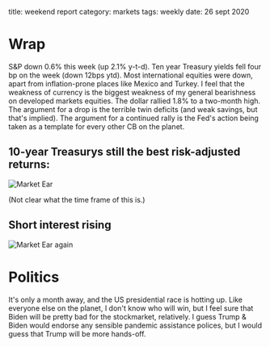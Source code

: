 title: weekend report
category: markets
tags: weekly
date: 26 sept 2020

# Wrap

S&P down 0.6% this week (up 2.1% y-t-d).
Ten year Treasury yields fell four bp on the week (down 12bps ytd). 
Most international equities were down, apart from inflation-prone places like Mexico and Turkey.
I feel that the weakness of currency is the biggest weakness of my general bearishness on developed markets equities.
The dollar rallied 1.8% to a two-month high. 
The argument for a drop is the terrible twin deficits (and weak savings, but that's implied).
The argument for a continued rally is the Fed's action being taken as a template for every other CB on the planet.

## 10-year Treasurys still the best risk-adjusted returns:

![Market Ear](https://tme1.fra1.digitaloceanspaces.com/images/f2a0820eac449a528f62ab4c934843bd)

(Not clear what the time frame of this is.)

## Short interest rising

![Market Ear again](https://tme1.fra1.digitaloceanspaces.com/images/ea28418297171b9f9603ffbaca4b982e)

# Politics

It's only a month away, and the US presidential race is hotting up.
Like everyone else on the planet, I don't know who will win, but I feel sure that Biden will be pretty bad for the stockmarket, relatively.
I guess Trump & Biden would endorse any sensible pandemic assistance polices, but I would guess that Trump will be more hands-off. 
